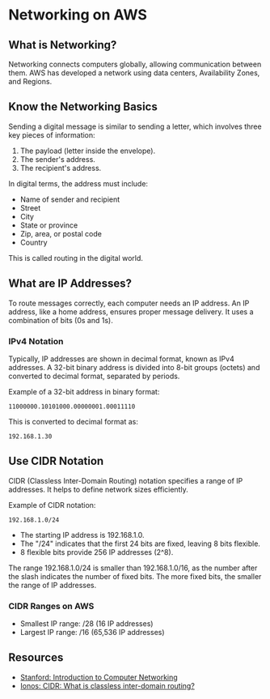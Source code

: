 # Networking on AWS

## What is Networking?

Networking connects computers globally, allowing communication between them. AWS has developed a network using data centers, Availability Zones, and Regions.

## Know the Networking Basics

Sending a digital message is similar to sending a letter, which involves three key pieces of information:
1. The payload (letter inside the envelope).
2. The sender's address.
3. The recipient's address.

In digital terms, the address must include:
- Name of sender and recipient
- Street
- City
- State or province
- Zip, area, or postal code
- Country

This is called routing in the digital world.

## What are IP Addresses?

To route messages correctly, each computer needs an IP address. An IP address, like a home address, ensures proper message delivery. It uses a combination of bits (0s and 1s).

### IPv4 Notation

Typically, IP addresses are shown in decimal format, known as IPv4 addresses. A 32-bit binary address is divided into 8-bit groups (octets) and converted to decimal format, separated by periods.

Example of a 32-bit address in binary format:
```
11000000.10101000.00000001.00011110
```
This is converted to decimal format as:
```
192.168.1.30
```

## Use CIDR Notation

CIDR (Classless Inter-Domain Routing) notation specifies a range of IP addresses. It helps to define network sizes efficiently.

Example of CIDR notation:
```
192.168.1.0/24
```
- The starting IP address is 192.168.1.0.
- The "/24" indicates that the first 24 bits are fixed, leaving 8 bits flexible.
- 8 flexible bits provide 256 IP addresses (2^8).

The range 192.168.1.0/24 is smaller than 192.168.1.0/16, as the number after the slash indicates the number of fixed bits. The more fixed bits, the smaller the range of IP addresses.

### CIDR Ranges on AWS

- Smallest IP range: /28 (16 IP addresses)
- Largest IP range: /16 (65,536 IP addresses)

## Resources

- [Stanford: Introduction to Computer Networking](https://stanford.edu/class/cs144/)
- [Ionos: CIDR: What is classless inter-domain routing?](https://www.ionos.com/digitalguide/server/know-how/cidr-classless-inter-domain-routing/)
